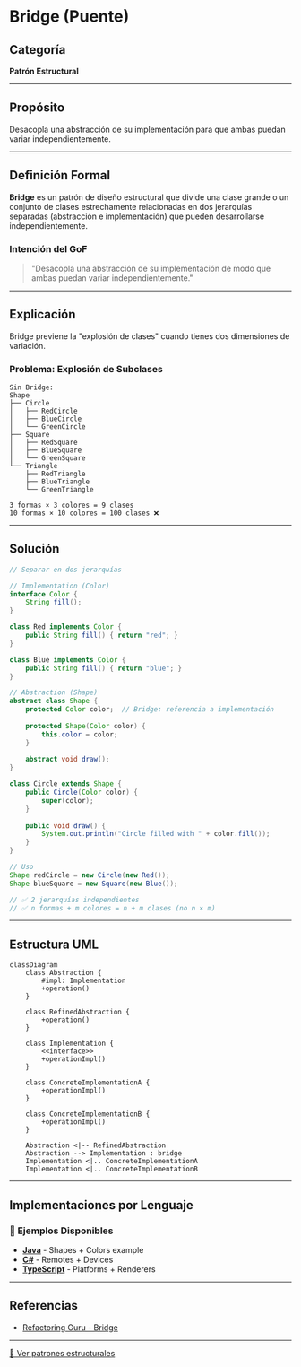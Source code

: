 # Bridge (Puente)

## Categoría
**Patrón Estructural**

---

## Propósito

Desacopla una abstracción de su implementación para que ambas puedan variar independientemente.

---

## Definición Formal

**Bridge** es un patrón de diseño estructural que divide una clase grande o un conjunto de clases estrechamente relacionadas en dos jerarquías separadas (abstracción e implementación) que pueden desarrollarse independientemente.

### Intención del GoF

> "Desacopla una abstracción de su implementación de modo que ambas puedan variar independientemente."

---

## Explicación

Bridge previene la "explosión de clases" cuando tienes dos dimensiones de variación.

### Problema: Explosión de Subclases

```
Sin Bridge:
Shape
├── Circle
│   ├── RedCircle
│   ├── BlueCircle
│   └── GreenCircle
├── Square
│   ├── RedSquare
│   ├── BlueSquare
│   └── GreenSquare
└── Triangle
    ├── RedTriangle
    ├── BlueTriangle
    └── GreenTriangle

3 formas × 3 colores = 9 clases
10 formas × 10 colores = 100 clases ❌
```

---

## Solución

```java
// Separar en dos jerarquías

// Implementation (Color)
interface Color {
    String fill();
}

class Red implements Color {
    public String fill() { return "red"; }
}

class Blue implements Color {
    public String fill() { return "blue"; }
}

// Abstraction (Shape)
abstract class Shape {
    protected Color color;  // Bridge: referencia a implementación
    
    protected Shape(Color color) {
        this.color = color;
    }
    
    abstract void draw();
}

class Circle extends Shape {
    public Circle(Color color) {
        super(color);
    }
    
    public void draw() {
        System.out.println("Circle filled with " + color.fill());
    }
}

// Uso
Shape redCircle = new Circle(new Red());
Shape blueSquare = new Square(new Blue());

// ✅ 2 jerarquías independientes
// ✅ n formas + m colores = n + m clases (no n × m)
```

---

## Estructura UML

```mermaid
classDiagram
    class Abstraction {
        #impl: Implementation
        +operation()
    }
    
    class RefinedAbstraction {
        +operation()
    }
    
    class Implementation {
        <<interface>>
        +operationImpl()
    }
    
    class ConcreteImplementationA {
        +operationImpl()
    }
    
    class ConcreteImplementationB {
        +operationImpl()
    }
    
    Abstraction <|-- RefinedAbstraction
    Abstraction --> Implementation : bridge
    Implementation <|.. ConcreteImplementationA
    Implementation <|.. ConcreteImplementationB
```

---

## Implementaciones por Lenguaje

### 📁 Ejemplos Disponibles

- **[Java](./java/)** - Shapes + Colors example
- **[C#](./csharp/)** - Remotes + Devices
- **[TypeScript](./typescript/)** - Platforms + Renderers

---

## Referencias

- [Refactoring Guru - Bridge](https://refactoring.guru/design-patterns/bridge)

---

[📂 Ver patrones estructurales](../Estructurales.md)
